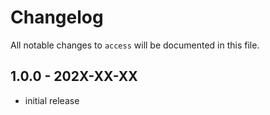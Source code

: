 # Changelog

All notable changes to `access` will be documented in this file.

## 1.0.0 - 202X-XX-XX

- initial release
